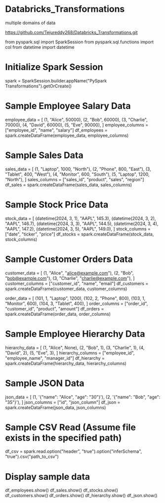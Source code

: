 # Databricks_Transformations
multiple domains of data



https://github.com/Tejureddy268/Databricks_Transformations.git


from pyspark.sql import SparkSession
from pyspark.sql.functions import col
from datetime import datetime

# Initialize Spark Session
spark = SparkSession.builder.appName("PySpark Transformations").getOrCreate()

# Sample Employee Salary Data
employee_data = [
    (1, "Alice", 50000),
    (2, "Bob", 60000),
    (3, "Charlie", 70000),
    (4, "David", 60000),
    (5, "Eve", 90000),
]
employee_columns = ["employee_id", "name", "salary"]
df_employees = spark.createDataFrame(employee_data, employee_columns)

# Sample Sales Data
sales_data = [
    (1, "Laptop", 1000, "North"),
    (2, "Phone", 800, "East"),
    (3, "Tablet", 400, "West"),
    (4, "Monitor", 600, "South"),
    (5, "Laptop", 1200, "North"),
]
sales_columns = ["sales_id", "product", "sales", "region"]
df_sales = spark.createDataFrame(sales_data, sales_columns)

# Sample Stock Price Data
stock_data = [
    (datetime(2024, 3, 1), "AAPL", 145.3),
    (datetime(2024, 3, 2), "AAPL", 146.7),
    (datetime(2024, 3, 3), "AAPL", 144.5),
    (datetime(2024, 3, 4), "AAPL", 147.2),
    (datetime(2024, 3, 5), "AAPL", 149.0),
]
stock_columns = ["date", "ticker", "price"]
df_stocks = spark.createDataFrame(stock_data, stock_columns)

# Sample Customer Orders Data
customer_data = [
    (1, "Alice", "alice@example.com"),
    (2, "Bob", "bob@example.com"),
    (3, "Charlie", "charlie@example.com"),
]
customer_columns = ["customer_id", "name", "email"]
df_customers = spark.createDataFrame(customer_data, customer_columns)

order_data = [
    (101, 1, "Laptop", 1200),
    (102, 2, "Phone", 800),
    (103, 1, "Monitor", 600),
    (104, 3, "Tablet", 400),
]
order_columns = ["order_id", "customer_id", "product", "amount"]
df_orders = spark.createDataFrame(order_data, order_columns)

# Sample Employee Hierarchy Data
hierarchy_data = [
    (1, "Alice", None),
    (2, "Bob", 1),
    (3, "Charlie", 1),
    (4, "David", 2),
    (5, "Eve", 3),
]
hierarchy_columns = ["employee_id", "employee_name", "manager_id"]
df_hierarchy = spark.createDataFrame(hierarchy_data, hierarchy_columns)

# Sample JSON Data
json_data = [
    (1, '{"name": "Alice", "age": "30"}'),
    (2, '{"name": "Bob", "age": "35"}'),
]
json_columns = ["id", "json_column"]
df_json = spark.createDataFrame(json_data, json_columns)

# Sample CSV Read (Assume file exists in the specified path)
df_csv = spark.read.option("header", "true").option("inferSchema", "true").csv("path_to_csv")

# Display sample data
df_employees.show()
df_sales.show()
df_stocks.show()
df_customers.show()
df_orders.show()
df_hierarchy.show()
df_json.show()
